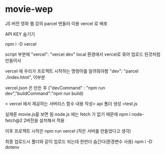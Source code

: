# movie-wep
JS 버전 영화 웹 강의
parcel 번들러 이용
vercel 로 배포



API KEY 숨기기

npm i -D vercel

script  부분에
"vercel": "vercel dev"   local 환경에서 vercel로 묶어 업로드 된것처럼 만들어서 

vercel 에 우리가 프로젝트 시작하는 명령어를 알려줘야함
"dev": "parcel ./index.html", 이부분

vercel.json 은 만든 후
{"devCommand" : "npm run dev","buildCommand":"npm run build}

< vercel 에서 제공하는 서버리스 함수 내용 작성>
api 폴더 생성  >test.js 

 실제론 movie.js를 보면 됨
node.js 에는 fetch 가 없기 때문에 npm i node-fetch@2  2버전을 설치해서 적용

이후 프로젝트 시작은 npm run vercel   (작은 서버를 만들었다고 생각)

최종 업로드시 폴더와 같이 업로드 되는데 한번더 숨긴다(환경변수 사용) npm i -D dotenv
